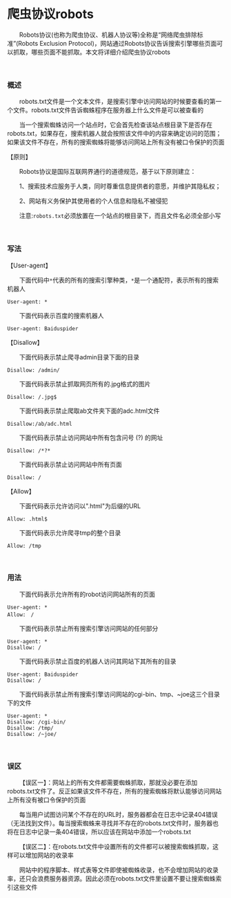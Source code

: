 # 爬虫协议robots

&emsp;&emsp;Robots协议(也称为爬虫协议、机器人协议等)全称是“网络爬虫排除标准”(Robots Exclusion Protocol)，网站通过Robots协议告诉搜索引擎哪些页面可以抓取，哪些页面不能抓取。本文将详细介绍爬虫协议robots

 

&nbsp;

### 概述

&emsp;&emsp;robots.txt文件是一个文本文件，是搜索引擎中访问网站的时候要查看的第一个文件。robots.txt文件告诉蜘蛛程序在服务器上什么文件是可以被查看的

&emsp;&emsp;当一个搜索蜘蛛访问一个站点时，它会首先检查该站点根目录下是否存在robots.txt，如果存在，搜索机器人就会按照该文件中的内容来确定访问的范围；如果该文件不存在，所有的搜索蜘蛛将能够访问网站上所有没有被口令保护的页面

【原则】

&emsp;&emsp;Robots协议是国际互联网界通行的道德规范，基于以下原则建立：

&emsp;&emsp;1、搜索技术应服务于人类，同时尊重信息提供者的意愿，并维护其隐私权；

&emsp;&emsp;2、网站有义务保护其使用者的个人信息和隐私不被侵犯

&emsp;&emsp;注意:`robots.txt`必须放置在一个站点的根目录下，而且文件名必须全部小写

 

&nbsp;

### 写法

【User-agent】

&emsp;&emsp;下面代码中`*`代表的所有的搜索引擎种类，`*`是一个通配符，表示所有的搜索机器人
```
User-agent: * 
```
&emsp;&emsp;下面代码表示百度的搜索机器人
```
User-agent: Baiduspider
```
【Disallow】

&emsp;&emsp;下面代码表示禁止爬寻admin目录下面的目录
```
Disallow: /admin/
```
&emsp;&emsp;下面代码表示禁止抓取网页所有的.jpg格式的图片
```
Disallow: /.jpg$
```
&emsp;&emsp;下面代码表示禁止爬取ab文件夹下面的adc.html文件
```
Disallow:/ab/adc.html 
```
&emsp;&emsp;下面代码表示禁止访问网站中所有包含问号 (?) 的网址
```
Disallow: /*?* 
```
&emsp;&emsp;下面代码表示禁止访问网站中所有页面
```
Disallow: /
```
【Allow】

&emsp;&emsp;下面代码表示允许访问以".html"为后缀的URL
```
Allow: .html$
```
&emsp;&emsp;下面代码表示允许爬寻tmp的整个目录
```
Allow: /tmp
```
 

&nbsp;

### 用法

&emsp;&emsp;下面代码表示允许所有的robot访问网站所有的页面
```
User-agent: *
Allow:　/
```
&emsp;&emsp;下面代码表示禁止所有搜索引擎访问网站的任何部分
```
User-agent: *
Disallow: /
```
&emsp;&emsp;下面代码表示禁止百度的机器人访问其网站下其所有的目录
```
User-agent: Baiduspider
Disallow: /
```
&emsp;&emsp;下面代码表示禁止所有搜索引擎访问网站的cgi-bin、tmp、~joe这三个目录下的文件
```
User-agent: *
Disallow: /cgi-bin/
Disallow: /tmp/
Disallow: /~joe/
```

&nbsp;

### 误区

&emsp;&emsp;【误区一】：网站上的所有文件都需要蜘蛛抓取，那就没必要在添加robots.txt文件了。反正如果该文件不存在，所有的搜索蜘蛛将默认能够访问网站上所有没有被口令保护的页面

&emsp;&emsp;每当用户试图访问某个不存在的URL时，服务器都会在日志中记录404错误（无法找到文件）。每当搜索蜘蛛来寻找并不存在的robots.txt文件时，服务器也将在日志中记录一条404错误，所以应该在网站中添加一个robots.txt

&emsp;&emsp;【误区二】：在robots.txt文件中设置所有的文件都可以被搜索蜘蛛抓取，这样可以增加网站的收录率

&emsp;&emsp;网站中的程序脚本、样式表等文件即使被蜘蛛收录，也不会增加网站的收录率，还只会浪费服务器资源。因此必须在robots.txt文件里设置不要让搜索蜘蛛索引这些文件

 